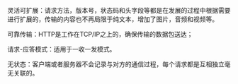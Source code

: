 灵活可扩展：请求方法，版本号，状态码和头字段等都是在发展的过程中根据需要进行扩展的，传输的内容也不再局限于纯文本，增加了图片，音频和视频等。

可靠传输：HTTP是工作在TCP/IP之上的，确保传输的数据包送达；

请求-应答模式：适用于一收一发模式。

无状态：客户端或者服务器不会记录与对方的通信过程，每个请求都是互相独立毫无关联的。